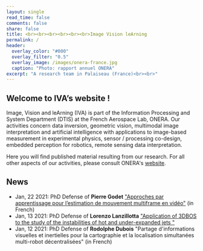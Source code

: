 ```yaml
---
layout: single
read_time: false
comments: false
share: false
title: <br><br><br><br><br><br>Image Vision leArning
permalink: /
header:
  overlay_color: "#000"
  overlay_filter: "0.5"
  overlay_image: /images/onera-france.jpg
  caption: "Photo: rapport annuel ONERA"
excerpt: "A research team in Palaiseau (France)<br><br>"
---
```



## Welcome to IVA’s website !

Image, Vision and leArning (IVA) is part of the Information Processing and System Department (DTIS) at the French Aerospace Lab, ONERA. Our activities concern data inversion, geometric vision, multimodal image interpretation and artificial intelligence with applications to image-based measurement in experimental physics, sensor / processing co-design, embedded perception for robotics, remote sensing data interpretation.

Here you will find published material resulting from our research. For all other aspects of our activities, please consult ONERA's [website](www.onera.fr).

## News
* Jan, 22 2021: PhD Defense of **Pierre Godet** ["Approches par apprentissage pour l’estimation de
mouvement multiframe en vidéo"](https://youtu.be/ptRCoC66CCc) (in French)
* Jan, 13 2021: PhD Defense of **Lorenzo Lanzillotta** ["Application of 3DBOS to the study of the instabilities of hot and under-expanded jets
"](https://youtu.be/c_zy13D2ULY)
* Jan, 12 2021: PhD Defense of **Rodolphe Dubois** "Partage d'informations visuelles et inertielles pour la cartographie et la localisation simultanées multi-robot décentralisées" (in French)

